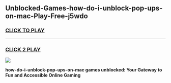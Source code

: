 
## Unblocked-Games-how-do-i-unblock-pop-ups-on-mac-Play-Free-j5wdo
<h3>
<a href="https://premium76.site?title=how-do-i-unblock-pop-ups-on-mac&ref=21A">CLICK TO PLAY</a></h3>
<hr>

<h3>
<a href="https://premium76.site?title=how-do-i-unblock-pop-ups-on-mac&ref=21A">CLICK 2 PLAY</a>
  
</h3>

<a href="https://premium76.site?title=how-do-i-unblock-pop-ups-on-mac&ref=21A"><img src="https://clearcache.store/games.png"></a>


**how-do-i-unblock-pop-ups-on-mac games unblocked: Your Gateway to Fun and Accessible Online Gaming**

